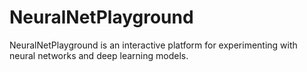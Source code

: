 # NeuralNetPlayground
NeuralNetPlayground is an interactive platform for experimenting with neural networks and deep learning models. 
